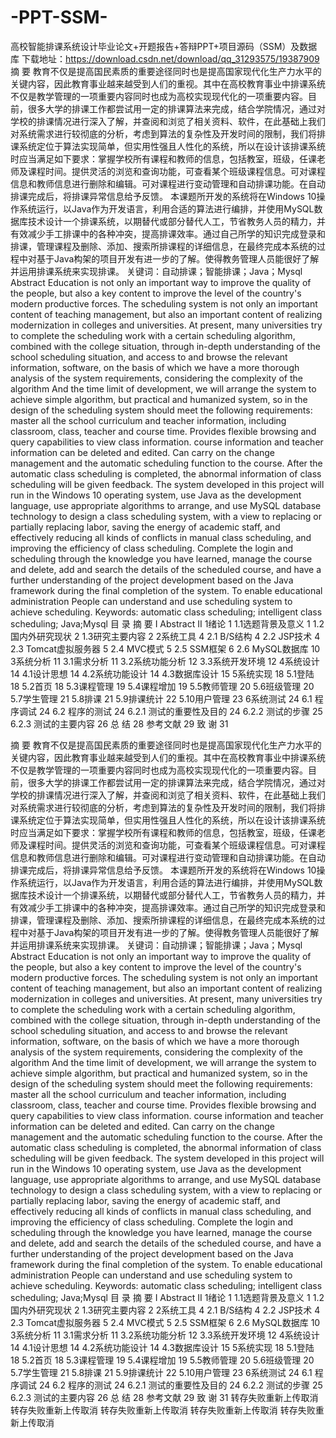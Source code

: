 # -PPT-SSM-
高校智能排课系统设计毕业论文+开题报告+答辩PPT+项目源码（SSM）及数据库
下载地址：https://download.csdn.net/download/qq_31293575/19387909
摘  要
教育不仅是提高国民素质的重要途径同时也是提高国家现代化生产力水平的关键内容，因此教育事业越来越受到人们的重视。其中在高校教育事业中排课系统不仅是教学管理的一项重要内容同时也成为高校实现现代化的一项重要内容。目前，很多大学的排课工作都尝试用一定的排课算法来完成，结合学院情况，通过对学校的排课情况进行深入了解，并查阅和浏览了相关资料、软件，在此基础上我们对系统需求进行较彻底的分析，考虑到算法的复杂性及开发时间的限制，我们将排课系统定位于算法实现简单，但实用性强且人性化的系统，所以在设计该排课系统时应当满足如下要求：掌握学校所有课程和教师的信息，包括教室，班级，任课老师及课程时间。提供灵活的浏览和查询功能，可查看某个班级课程信息。可对课程信息和教师信息进行删除和编辑。可对课程进行变动管理和自动排课功能。在自动排课完成后，将排课异常信息给予反馈。
本课题所开发的系统将在Windows 10操作系统运行，以Java作为开发语言，利用合适的算法进行编排，并使用MySQL数据库技术设计一个排课系统，以期替代或部分替代人工，节省教务人员的精力，并有效减少手工排课中的各种冲突，提高排课效率。通过自己所学的知识完成登录和排课，管理课程及删除、添加、搜索所排课程的详细信息，在最终完成本系统的过程中对基于Java构架的项目开发有进一步的了解。使得教务管理人员能很好了解并运用排课系统来实现排课。
关键词：自动排课；智能排课；Java；Mysql
Abstract
Education is not only an important way to improve the quality of the people, but also a key content to improve the level of the country's modern productive forces. The scheduling system is not only an important content of teaching management, but also an important content of realizing modernization in colleges and universities. At present, many universities try to complete the scheduling work with a certain scheduling algorithm, combined with the college situation, through in-depth understanding of the school scheduling situation, and access to and browse the relevant information, software, on the basis of which we have a more thorough analysis of the system requirements, considering the complexity of the algorithm And the time limit of development, we will arrange the system to achieve simple algorithm, but practical and humanized system, so in the design of the scheduling system should meet the following requirements: master all the school curriculum and teacher information, including classroom, class, teacher and course time. Provides flexible browsing and query capabilities to view class information. course information and teacher information can be deleted and edited. Can carry on the change management and the automatic scheduling function to the course. After the automatic class scheduling is completed, the abnormal information of class scheduling will be given feedback.
The system developed in this project will run in the Windows 10 operating system, use Java as the development language, use appropriate algorithms to arrange, and use MySQL database technology to design a class scheduling system, with a view to replacing or partially replacing labor, saving the energy of academic staff, and effectively reducing all kinds of conflicts in manual class scheduling, and improving the efficiency of class scheduling. Complete the login and scheduling through the knowledge you have learned, manage the course and delete, add and search the details of the scheduled course, and have a further understanding of the project development based on the Java framework during the final completion of the system. To enable educational administration  People can understand and use scheduling system to achieve scheduling.
Keywords: automatic class scheduling; intelligent class scheduling; Java;Mysql
目  录
摘  要 I
Abstract II
1绪论 1
1.1选题背景及意义 1
1.2国内外研究现状 2
1.3研究主要内容 2
2系统工具 4
2.1 B/S结构 4
2.2 JSP技术 4
2.3 Tomcat虚拟服务器 5
2.4 MVC模式 5
2.5 SSM框架 6
2.6 MySQL数据库 10
3系统分析 11
3.1需求分析 11
3.2系统功能分析 12
3.3系统开发环境 12
4系统设计 14
4.1设计思想 14
4.2系统功能设计 14
4.3数据库设计 15
5系统实现 18
5.1登陆 18
5.2首页 18
5.3课程管理 19
5.4课程增加 19
5.5教师管理 20
5.6班级管理 20
5.7学生管理 21
5.8排课 21
5.9排课统计 22
5.10用户管理 23
6系统测试 24
6.1 程序调试 24
6.2 程序的测试 24
6.2.1 测试的重要性及目的 24
6.2.2 测试的步骤 25
6.2.3 测试的主要内容 26
总  结 28
参考文献 29
致  谢 31
                    

摘  要
教育不仅是提高国民素质的重要途径同时也是提高国家现代化生产力水平的关键内容，因此教育事业越来越受到人们的重视。其中在高校教育事业中排课系统不仅是教学管理的一项重要内容同时也成为高校实现现代化的一项重要内容。目前，很多大学的排课工作都尝试用一定的排课算法来完成，结合学院情况，通过对学校的排课情况进行深入了解，并查阅和浏览了相关资料、软件，在此基础上我们对系统需求进行较彻底的分析，考虑到算法的复杂性及开发时间的限制，我们将排课系统定位于算法实现简单，但实用性强且人性化的系统，所以在设计该排课系统时应当满足如下要求：掌握学校所有课程和教师的信息，包括教室，班级，任课老师及课程时间。提供灵活的浏览和查询功能，可查看某个班级课程信息。可对课程信息和教师信息进行删除和编辑。可对课程进行变动管理和自动排课功能。在自动排课完成后，将排课异常信息给予反馈。
本课题所开发的系统将在Windows 10操作系统运行，以Java作为开发语言，利用合适的算法进行编排，并使用MySQL数据库技术设计一个排课系统，以期替代或部分替代人工，节省教务人员的精力，并有效减少手工排课中的各种冲突，提高排课效率。通过自己所学的知识完成登录和排课，管理课程及删除、添加、搜索所排课程的详细信息，在最终完成本系统的过程中对基于Java构架的项目开发有进一步的了解。使得教务管理人员能很好了解并运用排课系统来实现排课。
关键词：自动排课；智能排课；Java；Mysql
Abstract
Education is not only an important way to improve the quality of the people, but also a key content to improve the level of the country's modern productive forces. The scheduling system is not only an important content of teaching management, but also an important content of realizing modernization in colleges and universities. At present, many universities try to complete the scheduling work with a certain scheduling algorithm, combined with the college situation, through in-depth understanding of the school scheduling situation, and access to and browse the relevant information, software, on the basis of which we have a more thorough analysis of the system requirements, considering the complexity of the algorithm And the time limit of development, we will arrange the system to achieve simple algorithm, but practical and humanized system, so in the design of the scheduling system should meet the following requirements: master all the school curriculum and teacher information, including classroom, class, teacher and course time. Provides flexible browsing and query capabilities to view class information. course information and teacher information can be deleted and edited. Can carry on the change management and the automatic scheduling function to the course. After the automatic class scheduling is completed, the abnormal information of class scheduling will be given feedback.
The system developed in this project will run in the Windows 10 operating system, use Java as the development language, use appropriate algorithms to arrange, and use MySQL database technology to design a class scheduling system, with a view to replacing or partially replacing labor, saving the energy of academic staff, and effectively reducing all kinds of conflicts in manual class scheduling, and improving the efficiency of class scheduling. Complete the login and scheduling through the knowledge you have learned, manage the course and delete, add and search the details of the scheduled course, and have a further understanding of the project development based on the Java framework during the final completion of the system. To enable educational administration  People can understand and use scheduling system to achieve scheduling.
Keywords: automatic class scheduling; intelligent class scheduling; Java;Mysql
目  录
摘  要 I
Abstract II
1绪论 1
1.1选题背景及意义 1
1.2国内外研究现状 2
1.3研究主要内容 2
2系统工具 4
2.1 B/S结构 4
2.2 JSP技术 4
2.3 Tomcat虚拟服务器 5
2.4 MVC模式 5
2.5 SSM框架 6
2.6 MySQL数据库 10
3系统分析 11
3.1需求分析 11
3.2系统功能分析 12
3.3系统开发环境 12
4系统设计 14
4.1设计思想 14
4.2系统功能设计 14
4.3数据库设计 15
5系统实现 18
5.1登陆 18
5.2首页 18
5.3课程管理 19
5.4课程增加 19
5.5教师管理 20
5.6班级管理 20
5.7学生管理 21
5.8排课 21
5.9排课统计 22
5.10用户管理 23
6系统测试 24
6.1 程序调试 24
6.2 程序的测试 24
6.2.1 测试的重要性及目的 24
6.2.2 测试的步骤 25
6.2.3 测试的主要内容 26
总  结 28
参考文献 29
致  谢 31
   转存失败重新上传取消    转存失败重新上传取消        转存失败重新上传取消  转存失败重新上传取消   转存失败重新上传取消


